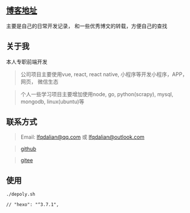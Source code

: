 ## [博客地址](http://blog.afacode.top)
主要是自己的日常开发记录， 和一些优秀博文的转载，方便自己的查找

## 关于我
本人专职前端开发
> 公司项目主要使用vue, react, react native, 小程序等开发小程序，APP，网页， 微信生态

> 个人一些学习项目主要增加使用node, go, python(scrapy), mysql, mongodb, linux(ubuntu)等

## 联系方式
> Email: lfqdalian@qq.com 或 lfqdalian@outlook.com

> [github](https://github.com/afacode/)

> [gitee](https://gitee.com/afacode)

## 使用
```
./depoly.sh

// "hexo": "^3.7.1",
```


